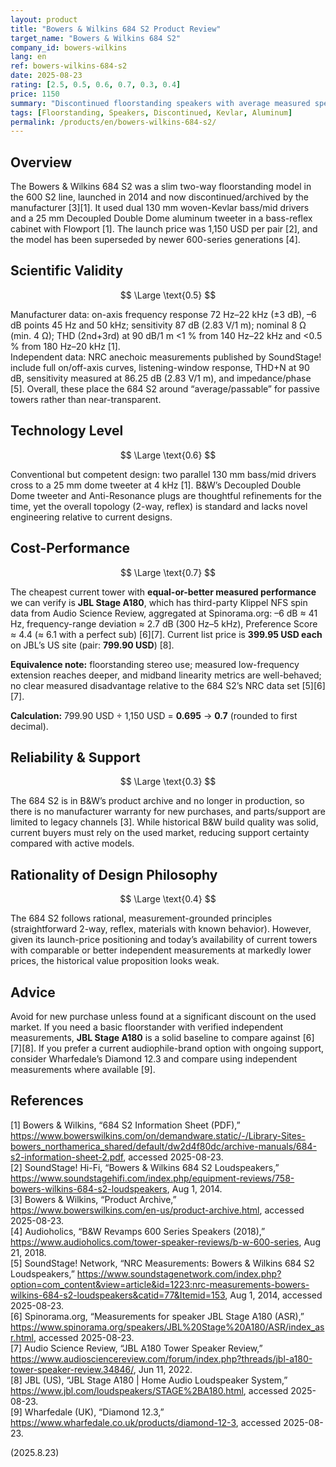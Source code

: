 ```yaml
---
layout: product
title: "Bowers & Wilkins 684 S2 Product Review"
target_name: "Bowers & Wilkins 684 S2"
company_id: bowers-wilkins
lang: en
ref: bowers-wilkins-684-s2
date: 2025-08-23
rating: [2.5, 0.5, 0.6, 0.7, 0.3, 0.4]
price: 1150
summary: "Discontinued floorstanding speakers with average measured specs; independent data shows cheaper current towers (e.g., JBL Stage A180) can meet or exceed core measurements, weakening cost-performance"
tags: [Floorstanding, Speakers, Discontinued, Kevlar, Aluminum]
permalink: /products/en/bowers-wilkins-684-s2/
---
```


## Overview

The Bowers & Wilkins 684 S2 was a slim two-way floorstanding model in the 600 S2 line, launched in 2014 and now discontinued/archived by the manufacturer [3][1]. It used dual 130 mm woven-Kevlar bass/mid drivers and a 25 mm Decoupled Double Dome aluminum tweeter in a bass-reflex cabinet with Flowport [1]. The launch price was 1,150 USD per pair [2], and the model has been superseded by newer 600-series generations [4].

## Scientific Validity

$$ \Large \text{0.5} $$

Manufacturer data: on-axis frequency response 72 Hz–22 kHz (±3 dB), –6 dB points 45 Hz and 50 kHz; sensitivity 87 dB (2.83 V/1 m); nominal 8 Ω (min. 4 Ω); THD (2nd+3rd) at 90 dB/1 m <1 % from 140 Hz–22 kHz and <0.5 % from 180 Hz–20 kHz [1].  
Independent data: NRC anechoic measurements published by SoundStage! include full on/off-axis curves, listening-window response, THD+N at 90 dB, sensitivity measured at 86.25 dB (2.83 V/1 m), and impedance/phase [5]. Overall, these place the 684 S2 around “average/passable” for passive towers rather than near-transparent.

## Technology Level

$$ \Large \text{0.6} $$

Conventional but competent design: two parallel 130 mm bass/mid drivers cross to a 25 mm dome tweeter at 4 kHz [1]. B&W’s Decoupled Double Dome tweeter and Anti-Resonance plugs are thoughtful refinements for the time, yet the overall topology (2-way, reflex) is standard and lacks novel engineering relative to current designs.

## Cost-Performance

$$ \Large \text{0.7} $$

The cheapest current tower with **equal-or-better measured performance** we can verify is **JBL Stage A180**, which has third-party Klippel NFS spin data from Audio Science Review, aggregated at Spinorama.org: –6 dB ≈ 41 Hz, frequency-range deviation ≈ 2.7 dB (300 Hz–5 kHz), Preference Score ≈ 4.4 (≈ 6.1 with a perfect sub) [6][7]. Current list price is **399.95 USD each** on JBL’s US site (pair: **799.90 USD**) [8].

**Equivalence note:** floorstanding stereo use; measured low-frequency extension reaches deeper, and midband linearity metrics are well-behaved; no clear measured disadvantage relative to the 684 S2’s NRC data set [5][6][7].

**Calculation:** 799.90 USD ÷ 1,150 USD = **0.695** → **0.7** (rounded to first decimal).

## Reliability & Support

$$ \Large \text{0.3} $$

The 684 S2 is in B&W’s product archive and no longer in production, so there is no manufacturer warranty for new purchases, and parts/support are limited to legacy channels [3]. While historical B&W build quality was solid, current buyers must rely on the used market, reducing support certainty compared with active models.

## Rationality of Design Philosophy

$$ \Large \text{0.4} $$

The 684 S2 follows rational, measurement-grounded principles (straightforward 2-way, reflex, materials with known behavior). However, given its launch-price positioning and today’s availability of current towers with comparable or better independent measurements at markedly lower prices, the historical value proposition looks weak.

## Advice

Avoid for new purchase unless found at a significant discount on the used market. If you need a basic floorstander with verified independent measurements, **JBL Stage A180** is a solid baseline to compare against [6][7][8]. If you prefer a current audiophile-brand option with ongoing support, consider Wharfedale’s Diamond 12.3 and compare using independent measurements where available [9].

## References

[1] Bowers & Wilkins, “684 S2 Information Sheet (PDF),” https://www.bowerswilkins.com/on/demandware.static/-/Library-Sites-bowers_northamerica_shared/default/dw2d4f80dc/archive-manuals/684-s2-information-sheet-2.pdf, accessed 2025-08-23.  
[2] SoundStage! Hi-Fi, “Bowers & Wilkins 684 S2 Loudspeakers,” https://www.soundstagehifi.com/index.php/equipment-reviews/758-bowers-wilkins-684-s2-loudspeakers, Aug 1, 2014.  
[3] Bowers & Wilkins, “Product Archive,” https://www.bowerswilkins.com/en-us/product-archive.html, accessed 2025-08-23.  
[4] Audioholics, “B&W Revamps 600 Series Speakers (2018),” https://www.audioholics.com/tower-speaker-reviews/b-w-600-series, Aug 21, 2018.  
[5] SoundStage! Network, “NRC Measurements: Bowers & Wilkins 684 S2 Loudspeakers,” https://www.soundstagenetwork.com/index.php?option=com_content&view=article&id=1223:nrc-measurements-bowers-wilkins-684-s2-loudspeakers&catid=77&Itemid=153, Aug 1, 2014, accessed 2025-08-23.  
[6] Spinorama.org, “Measurements for speaker JBL Stage A180 (ASR),” https://www.spinorama.org/speakers/JBL%20Stage%20A180/ASR/index_asr.html, accessed 2025-08-23.  
[7] Audio Science Review, “JBL A180 Tower Speaker Review,” https://www.audiosciencereview.com/forum/index.php?threads/jbl-a180-tower-speaker-review.34846/, Jun 11, 2022.  
[8] JBL (US), “JBL Stage A180 | Home Audio Loudspeaker System,” https://www.jbl.com/loudspeakers/STAGE%2BA180.html, accessed 2025-08-23.  
[9] Wharfedale (UK), “Diamond 12.3,” https://www.wharfedale.co.uk/products/diamond-12-3, accessed 2025-08-23.

(2025.8.23)

